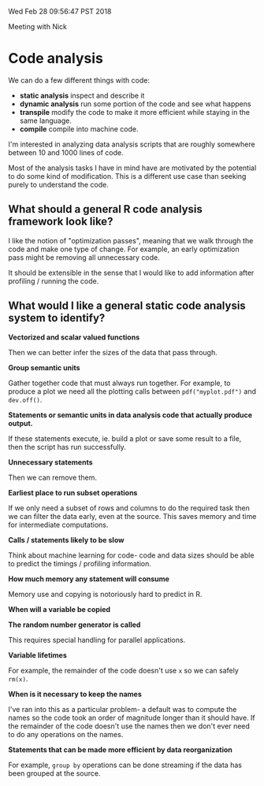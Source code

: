 Wed Feb 28 09:56:47 PST 2018

Meeting with Nick

# Code analysis 

We can do a few different things with code:

- __static analysis__ inspect and describe it
- __dynamic analysis__ run some portion of the code and see what happens
- __transpile__ modify the code to make it more efficient while staying in
  the same language.
- __compile__ compile into machine code.

I'm interested in analyzing data analysis scripts that are roughly
somewhere between 10 and 1000 lines of code.

Most of the analysis tasks I have in mind have are motivated by the
potential to do some kind of modification. This is a different use case
than seeking purely to understand the code.

## What should a general R code analysis framework look like?

I like the notion of "optimization passes", meaning that we walk through the
code and make one type of change. For example, an early optimization pass
might be removing all unnecessary code.

It should be extensible in the sense that I would like to add information
after profiling / running the code.


## What would I like a general static code analysis system to identify?

__Vectorized and scalar valued functions__

Then we can better infer the sizes of the data that pass through.

__Group semantic units__

Gather together code that must always run together. For example, to
produce a plot we need all the plotting calls between `pdf("myplot.pdf")`
and `dev.off()`.

__Statements or semantic units in data analysis code that actually produce
output.__

If these statements execute, ie. build a plot or save some result to a
file, then the script has run successfully. 

__Unnecessary statements__

Then we can remove them.

__Earliest place to run subset operations__

If we only need a subset of rows and columns to do the required task then
we can filter the data early, even at the source. This saves memory and
time for intermediate computations.

__Calls / statements likely to be slow__

Think about machine learning for code- code and data sizes should be able
to predict the timings / profiling information.

__How much memory any statement will consume__

Memory use and copying is notoriously hard to predict in R.

__When will a variable be copied__

__The random number generator is called__

This requires special handling for parallel applications.

__Variable lifetimes__

For example, the remainder of the code doesn't use `x` so we can safely `rm(x)`.

__When is it necessary to keep the names__

I've ran into this as a particular problem- a default was to compute the
names so the code took an order of magnitude longer than it should have.
If the remainder of the code doesn't use the names then we don't ever need
to do any operations on the names.

__Statements that can be made more efficient by data reorganization__

For example, `group by` operations can be done streaming if the data
has been grouped at the source.
